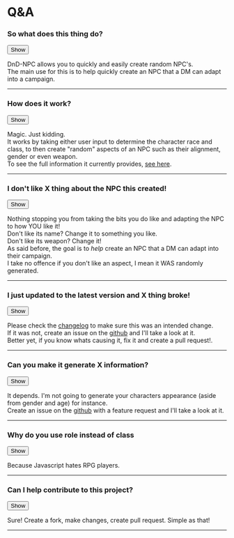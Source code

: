 <title>FAQ</title>
<link rel="stylesheet" type="text/css" href="buttons.css">
<script>const page = "qa"</script>

# Q&A
<div class="main">
	<h3>So what does this thing do?</h3>
	<button class="btn default" id="1" onClick="showHide('1', '11')" type="button">Show</button>
	<p class="showHide" id="11">DnD-NPC allows you to quickly and easily create random NPC's.<br>
	The main use for this is to help quickly create an NPC that a DM can adapt into a campaign.</p>
	<hr>
	<h3>How does it work?</h3>
	<button class="btn default" id="2" onClick="showHide('2', '22')" type="button">Show</button>
	<p class="showHide" id ="22">Magic. Just kidding.<br/>
	It works by taking either user input to determine the character race and class, to then create "random" aspects of an NPC such as their alignment, gender or even weapon.<br>
	To see the full information it currently provides, <a href="./usage.html#output">see here</a>.</p>
	<hr>
	<h3>I don't like X thing about the NPC this created!</h3>
	<button class="btn default" id="3" onClick="showHide('3', '33')" type="button">Show</button>
	<p class="showHide" id="33">Nothing stopping you from taking the bits you do like and adapting the NPC to how YOU like it!<br>
	Don't like its name? Change it to something you like.<br>
	Don't like its weapon? Change it!<br>
	As said before, the goal is to <i>help</i> create an NPC that a DM can adapt into their campaign.<br>
	I take no offence if you don't like an aspect, I mean it WAS randomly generated.</p>
	<hr>
	<h3>I just updated to the latest version and X thing broke!</h3>
	<button class="btn default" id="4" onClick="showHide('4', '44')" type="button">Show</button>
	<p class="showHide" id="44">Please check the <a href="./changelog.html">changelog</a> to make sure this was an intended change.<br>
	If it was not, create an issue on the <a href="https://github.com/Multarix/DnD-NPC/issues">github</a> and I'll take a look at it.<br>
	Better yet, if you know whats causing it, fix it and create a pull request!.</p>
	<hr>
	<h3>Can you make it generate X information?</h3>
	<button class="btn default" id="5" onClick="showHide('5', '55')" type="button">Show</button>
	<p class="showHide" id="55">It depends. I'm not going to generate your characters appearance (aside from gender and age) for instance.<br>
	Create an issue on the <a href="https://github.com/Multarix/DnD-NPC/issues">github</a> with a feature request and I'll take a look at it.</p>
	<hr>
	<h3>Why do you use role instead of class</h3>
	<button class="btn default" id="6" onClick="showHide('6', '66')" type="button">Show</button>
	<p class="showHide" id="66">Because Javascript hates RPG players.</p>
	<hr>
	<h3>Can I help contribute to this project?</h3>
	<button class="btn default" id="7" onClick="showHide('7', '77')" type="button">Show</button>
	<p class="showHide" id="77">Sure! Create a fork, make changes, create pull request. Simple as that!</p>
	<hr>
</div>

